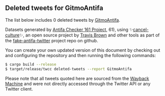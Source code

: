 ## Deleted tweets for GitmoAntifa

The list below includes 0 deleted tweets by
[GitmoAntifa](https://twitter.com/GitmoAntifa).



Datasets generated by [Antifa Checker 161 Project](https://twitter.com/antifacheck161), 61), using ✨[cancel-culture](https://github.com/travisbrown/cancel-culture)✨, an open source project by 
[Travis Brown](https://twitter.com/travisbrown) and other tools as part of the 
[fake-antifa-twitter](https://github.com/antifacheck161/fake-antifa-twitter) project repo on github.

You can create your own updated version of this document by checking out and configuring the
repository and then running the following commands:

```bash
$ cargo build --release
$ target/release/twcc deleted-tweets --report GitmoAntifa
```

Please note that all tweets quoted here are sourced from the
[Wayback Machine](https://web.archive.org) and were not directly accessed through the Twitter API or
any Twitter client.

